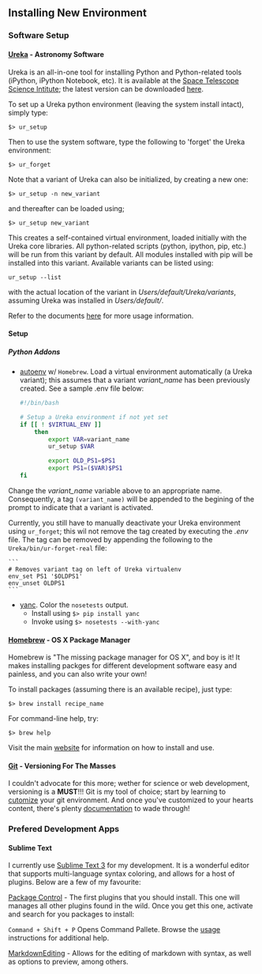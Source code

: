 ## Installing New Environment

### Software Setup

#### [Ureka](http://ssb.stsci.edu/ureka/) - Astronomy Software
Ureka is an all-in-one tool for installing Python and Python-related
tools (iPython, iPython Notebook, etc). It is available at the [Space Telescope Science Intitute](http://www.stsci.edu); the latest version
can be downloaded [here](http://ssb.stsci.edu/ureka/1.4.1.2/).

To set up a Ureka python environment (leaving the system install
intact), simply type:

`$> ur_setup`

Then to use the system software, type the following to 'forget' the
Ureka environment:

`$> ur_forget`

Note that a variant of Ureka can also be initialized, by creating a
new one:

`$> ur_setup -n new_variant`

and thereafter can be loaded using;

`$> ur_setup new_variant`

This creates a self-contained virtual environment, loaded initially
with the Ureka core libraries. All python-related scripts (python,
ipython, pip, etc.) will be run from this variant by default. All
modules installed with pip will be installed into this variant.
Available variants can be listed using:

`ur_setup --list`

with the actual location of the variant in
*Users/default/Ureka/variants*, assuming Ureka was installed in
*Users/default/*.

Refer to the documents
[here](http://ssb.stsci.edu/ureka/1.4.1.2/docs/usage.html) for more
usage information.

#### Setup
##### Python Addons
* [autoenv](https://github.com/kennethreitz/autoenv) w/ `Homebrew`. Load
    a virtual environment automatically (a Ureka variant); this assumes
    that a variant *variant_name* has been previously created. See a
    sample .env file below:

    ```bash
    #!/bin/bash

    # Setup a Ureka environment if not yet set
    if [[ ! $VIRTUAL_ENV ]]
        then
            export VAR=variant_name
            ur_setup $VAR

            export OLD_PS1=$PS1
            export PS1=($VAR)$PS1
    fi
    ```

Change the *variant_name* variable above to an appropriate name. Consequently,
a tag `(variant_name)` will be appended to the begining of the prompt to
indicate that a variant is activated.  

Currently, you still have to manually deactivate your Ureka environment using
`ur_forget`; this wil not remove the tag created by executing the *.env* file.
The tag can be removed by appending the following to the `Ureka/bin/ur-forget-real` file:

    ```
    # Removes variant tag on left of Ureka virtualenv
    env_set PS1 '$OLDPS1'
    env_unset OLDPS1
    ```

* [yanc](https://pypi.python.org/pypi/yanc/). Color the `nosetests` output.
    - Install using `$> pip install yanc`
    - Invoke using `$> nosetests --with-yanc`


#### [Homebrew](http://brew.sh/) - OS X Package Manager
Homebrew is "The missing package manager for OS X", and boy is it! It makes
installing packges for different development software easy and painless, and
you can also write your own!

To install packages (assuming there is an available recipe), just type:

`$> brew install recipe_name`

For command-line help, try:

`$> brew help`

Visit the main [website](http://brew.sh/) for information on how to
install and use.

#### [Git](http://git-scm.com/) - Versioning For The Masses
I couldn't advocate for this more; wether for science or web development,
versioning is a **MUST**!!! Git is my tool of choice; start by learning to
[cutomize](http://git-scm.com/book/en/v2/Customizing-Git-Git-Configuration) your git environment. And once you've customized to your hearts content,
there's plenty [documentation](http://git-scm.com/doc) to wade through!



### Prefered Development Apps

#### Sublime Text
I currently use [Sublime Text 3](http://www.sublimetext.com/3) for my
development. It is a wonderful editor that supports multi-language syntax
coloring, and allows for a host of plugins. Below are a few of my favourite:

[Package Control](https://sublime.wbond.net/installation) - The first plugins
that you should install. This one will manages all other plugins found in the
wild. Once you get this one, activate and search for you packages to install:

`Command + Shift + P` Opens Command Pallete. Browse the [usage](https://sublime.wbond.net/docs/usage)
instructions for additional help.

[MarkdownEditing](https://sublime.wbond.net/packages/MarkdownEditing) - Allows
for the editing of markdown with syntax, as well as options to preview, among
others.

